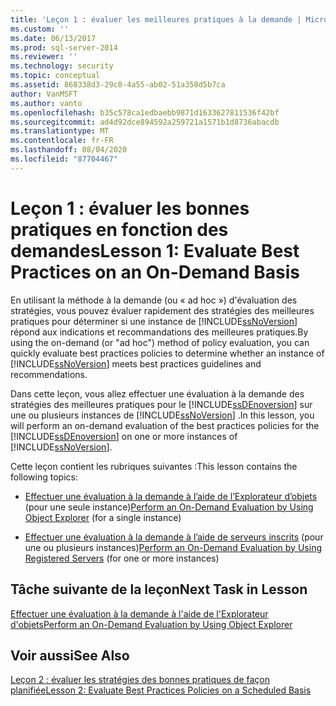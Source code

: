 ```yaml
---
title: 'Leçon 1 : évaluer les meilleures pratiques à la demande | Microsoft Docs'
ms.custom: ''
ms.date: 06/13/2017
ms.prod: sql-server-2014
ms.reviewer: ''
ms.technology: security
ms.topic: conceptual
ms.assetid: 868338d3-29c8-4a55-ab02-51a358d5b7ca
author: VanMSFT
ms.author: vanto
ms.openlocfilehash: b35c578ca1edbaebb9871d1633627811536f42bf
ms.sourcegitcommit: ad4d92dce894592a259721a1571b1d8736abacdb
ms.translationtype: MT
ms.contentlocale: fr-FR
ms.lasthandoff: 08/04/2020
ms.locfileid: "87704467"
---
```

# <a name="lesson-1-evaluate-best-practices-on-an-on-demand-basis"></a><span data-ttu-id="b99d6-102">Leçon 1 : évaluer les bonnes pratiques en fonction des demandes</span><span class="sxs-lookup"><span data-stu-id="b99d6-102">Lesson 1: Evaluate Best Practices on an On-Demand Basis</span></span>
  <span data-ttu-id="b99d6-103">En utilisant la méthode à la demande (ou « ad hoc ») d'évaluation des stratégies, vous pouvez évaluer rapidement des stratégies des meilleures pratiques pour déterminer si une instance de [!INCLUDE[ssNoVersion](../includes/ssnoversion-md.md)] répond aux indications et recommandations des meilleures pratiques.</span><span class="sxs-lookup"><span data-stu-id="b99d6-103">By using the on-demand (or "ad hoc") method of policy evaluation, you can quickly evaluate best practices policies to determine whether an instance of [!INCLUDE[ssNoVersion](../includes/ssnoversion-md.md)] meets best practices guidelines and recommendations.</span></span>  
  
 <span data-ttu-id="b99d6-104">Dans cette leçon, vous allez effectuer une évaluation à la demande des stratégies des meilleures pratiques pour le [!INCLUDE[ssDEnoversion](../includes/ssdenoversion-md.md)] sur une ou plusieurs instances de [!INCLUDE[ssNoVersion](../includes/ssnoversion-md.md)] .</span><span class="sxs-lookup"><span data-stu-id="b99d6-104">In this lesson, you will perform an on-demand evaluation of the best practices policies for the [!INCLUDE[ssDEnoversion](../includes/ssdenoversion-md.md)] on one or more instances of [!INCLUDE[ssNoVersion](../includes/ssnoversion-md.md)].</span></span>  
  
 <span data-ttu-id="b99d6-105">Cette leçon contient les rubriques suivantes :</span><span class="sxs-lookup"><span data-stu-id="b99d6-105">This lesson contains the following topics:</span></span>  
  
-   <span data-ttu-id="b99d6-106">[Effectuer une évaluation à la demande à l’aide de l’Explorateur d’objets](../ssms/object/object-explorer.md) (pour une seule instance)</span><span class="sxs-lookup"><span data-stu-id="b99d6-106">[Perform an On-Demand Evaluation by Using Object Explorer](../ssms/object/object-explorer.md) (for a single instance)</span></span>  
  
-   <span data-ttu-id="b99d6-107">[Effectuer une évaluation à la demande à l’aide de serveurs inscrits](../../2014/tutorials/perform-an-on-demand-evaluation-by-using-registered-servers.md) (pour une ou plusieurs instances)</span><span class="sxs-lookup"><span data-stu-id="b99d6-107">[Perform an On-Demand Evaluation by Using Registered Servers](../../2014/tutorials/perform-an-on-demand-evaluation-by-using-registered-servers.md) (for one or more instances)</span></span>  
  
## <a name="next-task-in-lesson"></a><span data-ttu-id="b99d6-108">Tâche suivante de la leçon</span><span class="sxs-lookup"><span data-stu-id="b99d6-108">Next Task in Lesson</span></span>  
 [<span data-ttu-id="b99d6-109">Effectuer une évaluation à la demande à l'aide de l'Explorateur d'objets</span><span class="sxs-lookup"><span data-stu-id="b99d6-109">Perform an On-Demand Evaluation by Using Object Explorer</span></span>](../ssms/object/object-explorer.md)  
  
## <a name="see-also"></a><span data-ttu-id="b99d6-110">Voir aussi</span><span class="sxs-lookup"><span data-stu-id="b99d6-110">See Also</span></span>  
 [<span data-ttu-id="b99d6-111">Leçon 2 : évaluer les stratégies des bonnes pratiques de façon planifiée</span><span class="sxs-lookup"><span data-stu-id="b99d6-111">Lesson 2: Evaluate Best Practices Policies on a Scheduled Basis</span></span>](../../2014/tutorials/lesson-2-evaluate-best-practices-policies-on-a-scheduled-basis.md)  
  
  
